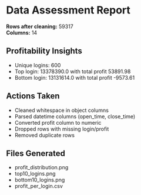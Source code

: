 
# Data Assessment Report

**Rows after cleaning:** 59317  
**Columns:** 14  

## Profitability Insights
- Unique logins: 600
- Top login: 13378390.0 with total profit 53891.98
- Bottom login: 13131614.0 with total profit -9573.61

## Actions Taken
- Cleaned whitespace in object columns
- Parsed datetime columns (open_time, close_time)
- Converted profit column to numeric
- Dropped rows with missing login/profit
- Removed duplicate rows

## Files Generated
- profit_distribution.png
- top10_logins.png
- bottom10_logins.png
- profit_per_login.csv
